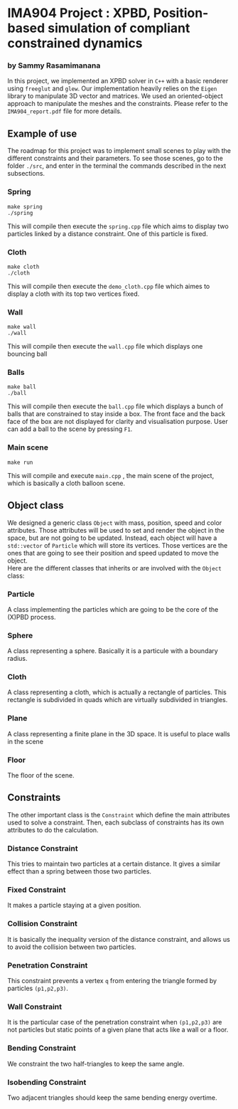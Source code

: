 # IMA904 Project : XPBD, Position-based simulation of compliant constrained dynamics
### by Sammy Rasamimanana

In this project, we implemented an XPBD solver in `C++` with a basic renderer using `freeglut` and `glew`. Our implementation heavily relies on the  `Eigen` library to manipulate 3D vector and matrices. We used an oriented-object approach to manipulate the meshes and the constraints. Please refer to the `IMA904_report.pdf` file for more details. <br>

## Example of use
The roadmap for this project was to implement small scenes to play with the different constraints and their parameters. To see those scenes, go to the folder `./src`, and enter in the terminal the commands described in the next subsections.

### Spring
```
make spring
./spring
```
This will compile then execute the `spring.cpp` file which aims to display two particles linked by a distance constraint. One of this particle is fixed.

### Cloth
```
make cloth
./cloth
```
This will compile then execute the `demo_cloth.cpp` file which aimes to display a cloth with its top two vertices fixed.

### Wall
```
make wall
./wall
```
This will compile then execute the `wall.cpp` file which displays one bouncing ball

### Balls
```
make ball
./ball
```
This will compile then execute the `ball.cpp` file which displays a bunch of balls that are constrained to stay inside a box. The front face and the back face of the box are not displayed for clarity and visualisation purpose. User can add a ball to the scene by pressing `F1`.

### Main scene
```
make run
```
This will compile and execute `main.cpp` , the main scene of the project, which is basically a cloth balloon scene.

## Object class
We designed a generic class `Object` with
mass, position, speed and color attributes. Those attributes will be
used to set and render the object in the space, but are not going to
be updated. Instead, each object will have a `std::vector` of `Particle` which will store its vertices. Those
vertices are the ones that are going to see their position and speed
updated to move the object.
<br> Here are the different classes that inherits or are involved with the `Object` class: <br>

### Particle
A class implementing the particles which are going to be the core of the (X)PBD process.

### Sphere
A class representing a sphere. Basically it is a particule with a boundary radius.

### Cloth
A class representing a cloth, which is actually a rectangle of particles. This rectangle is subdivided in quads which are virtually subdivided in triangles.

### Plane
A class representing a finite plane in the 3D space. It is useful to place walls in the scene

### Floor
The floor of the scene.

## Constraints
The other important class is the `Constraint` which define the main attributes used to solve a constraint. Then, each subclass of constraints has its own attributes to do the calculation.

### Distance Constraint
This tries to maintain two particles at a certain distance. It gives a similar effect
than a spring between those two particles.

### Fixed Constraint
It makes a particle staying at a given position.

### Collision Constraint
It is basically the inequality version of the distance constraint, and allows us to avoid the collision between two particles.

### Penetration Constraint
This constraint prevents a vertex `q` from entering the triangle formed by particles `(p1,p2,p3)`.

### Wall Constraint
It is the particular case of the penetration constraint when  `(p1,p2,p3)` are not particles but static points of a given plane that acts like a wall or a floor.

### Bending Constraint
We constraint the two half-triangles to keep the same angle.

### Isobending Constraint
Two adjacent triangles should keep the same bending energy overtime.
